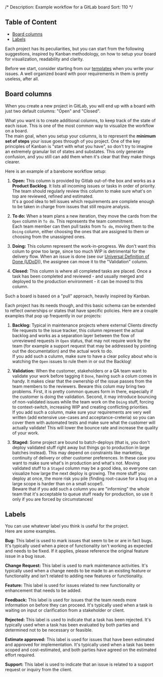 /*
Description: Example workflow for a GitLab board
Sort: 110
*/

## Table of Content

- [Board columns](#board-columns)
- [Labels](#labels)

Each project has its peculiarities, but you can start from the following suggestions, inspired by Kanban methodology, on how to setup your board for visualization, readability and clarity.

Before we start, consider starting from our [templates](/tools-and-policies/gitlab-issue-templates) when you write your issues. A well organized board with poor requirements in them is pretty useless, after all.

## Board columns

When you create a new project in GitLab, you will end up with a board with just two default columns: "Open" and "Closed".

What you want is to create additional columns, to keep track of the state of each issue. This is one of the most common way to visualize the workflow on a board.  
The main goal, when you setup your columns, is to represent the **minimum set of steps** your issue goes through of you project. One of the key principles of Kanban is "start with what you have", so don't try to imagine an extremely granular list of states and substates. This only generate confusion, and you still can add them when it's clear that they make things clearer.

Here is an example of a barebone workflow setup:

1. **Open:** This column is provided by Gitlab out-of-the box and works as a **Product Backlog**. It lists all incoming issues or tasks in order of priority. The team should regularly review this column to make sure what's on top are reviewed, refined and estimated.  
It's a good idea to tell issues which requirements are complete enough to be taken in charge from issues that still require analysis.

1. **To do:** When a team plans a new iteration, they move the cards from the `Open` column in `To do`. This represents the team commitment.  
Each team member can then pull tasks from `To do`, moving them to the `Doing` column, either choosing the ones that are assigned to them or choosing from the unassigned ones.

1. **Doing:** This column represent the work-in-progress. We don't want this colum to grow too large, since too much WIP is detrimental for the delivery flow. When an issue is done (see our [Universal Definition of Done (UDoD)](/tools-and-policies/universal-dod)), the assignee can move it to the "Validation" column.

1. **Closed:** This column is where all completed tasks are placed. Once a task has been completed and reviewed - and usually merged and deployed to the production environment - it can be moved to this column.

Such a board is based on a "pull" approach, heavily inspired by Kanban.

Each project has its needs though, and this basic schema can be extended to reflect ownerships or states that have specific policies. Here are a couple examples that pop up frequently in our projects:

1. **Backlog:** Typical in maintenance projects where external Clients directly file requests to the issue tracker, this column represent the actual backlog and works as a separation layer between the flow of unreviewed requests in `Open` status, that may not require work by the team (for example a support request that may be addressed by pointing out the documentation) and the actual work to do.  
If you add such a culumn, make sure to have a clear policy about who is watching the `Open` issues to rule them in or out the Backlog!

1. **Validation:** When the customer, stakeholders or a QA team want to validate your work before tagging it `Done`, having such a colum comes in handy. It makes clear that the ownership of the issue passes from the team members to the reviewers. Beware this colum may bring two problems. First, it is pretty common queues form in there, especially if the customer is doing the validation. Second, it may introduce bouncing of non-validated issues while the team work on the `Doing` stuff, forcing to context-switch, increasing WIP and creating conflicting priorities.  
If you add such a column, make sure your requirements are very well written (add extensive use-cases and acceptance-creteria) so you can cover them with automated tests and make sure what the customer will actually validate! This will lower the bounce rate and increase the quality of your work.

1. **Staged:** Some project are bound to batch-deploys (that is, you don't deploy validated stuff right away but things go to production in large batches instead). This may depend on constraints like marketing, continuity of delivery or other customer preferences. In these case you want to make sure what's in production and what's not. Moving validated stuff to a `Staged` column may be a good idea, so everyone can visualize how large the next deploy is growing. The more stuff you deploy at once, the more risk you pile (finding root-cause for a bug on a large scope is harder than on a small scope!).  
Beware that if you add such a column you are "informing" the whole team that it's acceptable to queue stuff ready for production, so use it only if you are forced by circumstances!

## Labels

You can use whatever label you think is useful for the project.  
Here are some examples.

**Bug:** This label is used to mark issues that seem to be or are in fact bugs. It's typically used when a piece of functionality isn't working as expected and needs to be fixed. If it applies, please reference the original feature issue in a bug issue.

**Change Request:** This label is used to mark maintenance activities. It's typically used when a change needs to be made to an existing feature or functionality and isn't related to adding new features or functionality.

**Feature:** This label is used for issues related to new functionality or enhancement that needs to be added.

**Feedback:** This label is used for issues that the team needs more information on before they can proceed. It's typically used when a task is waiting on input or clarification from a stakeholder or client.

**Rejected:** This label is used to indicate that a task has been rejected. It's typically used when a task has been evaluated by both parties and determined not to be necessary or feasible.

**Estimate approved:** This label is used for issues that have been estimated and approved for implementation. It's typically used when a task has been scoped and cost-estimated, and both parties have agreed on the estimated effort required.

**Support:** This label is used to indicate that an issue is related to a support request or inquiry from the client.
